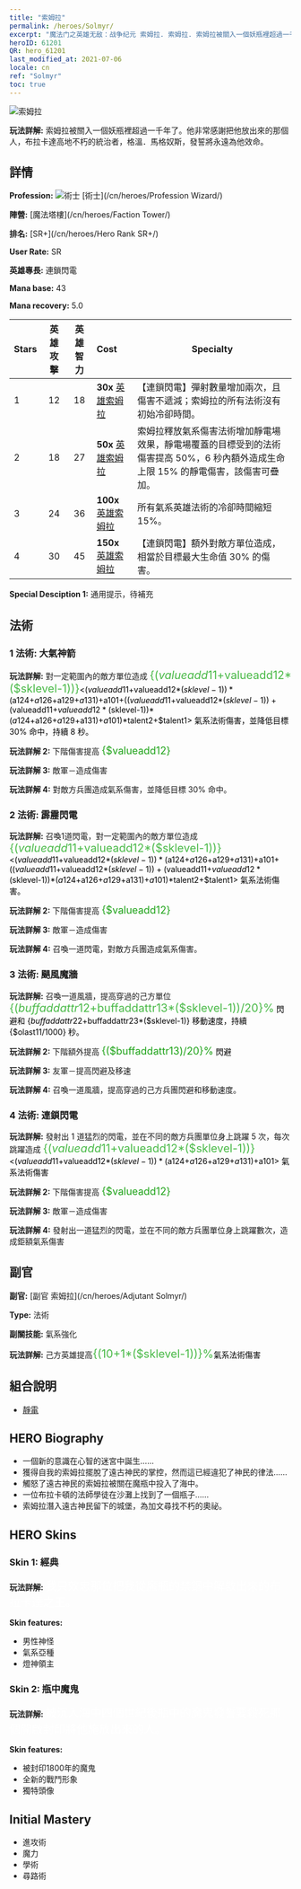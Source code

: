 ```yaml
---
title: "索姆拉"
permalink: /heroes/Solmyr/
excerpt: "魔法门之英雄无敌：战争纪元 索姆拉. 索姆拉. 索姆拉被關入一個妖瓶裡超過一千年了。他非常感謝把他放出來的那個人，布拉卡達高地不朽的統治者，格溫．馬格奴斯，發誓將永遠為他效命。"
heroID: 61201
QR: hero_61201
last_modified_at: 2021-07-06
locale: cn
ref: "Solmyr"
toc: true
---
```

  ![索姆拉](/images/h/h_Solmyr.jpg)

 **玩法詳解:** 索姆拉被關入一個妖瓶裡超過一千年了。他非常感謝把他放出來的那個人，布拉卡達高地不朽的統治者，格溫．馬格奴斯，發誓將永遠為他效命。
## 詳情
 **Profession:** ![術士](/images/h/h_prof_15.png)  [術士](/cn/heroes/Profession Wizard/)

 **陣營:** [魔法塔樓](/cn/heroes/Faction Tower/)

 **排名:** [SR+](/cn/heroes/Hero Rank SR+/)

 **User Rate:** SR

 **英雄專長:** 連鎖閃電

 **Mana base:** 43

 **Mana recovery:** 5.0


  | Stars | 英雄攻擊 | 英雄智力 | Cost |     Specialty     |
  |---------|:---------------:|:---------------:|:--|--------------------|
  |    1    | 12 | 18 | **30x** [英雄索姆拉](/cn/Items/her_386/) | 【連鎖閃電】彈射數量增加兩次，且傷害不遞減；索姆拉的所有法術沒有初始冷卻時間。 |
  |    2    | 18 | 27 | **50x** [英雄索姆拉](/cn/Items/her_386/) | 索姆拉釋放氣系傷害法術增加靜電場效果，靜電場覆蓋的目標受到的法術傷害提高 50%，6 秒內額外造成生命上限 15% 的靜電傷害，該傷害可疊加。 |
  |    3    | 24 | 36 | **100x** [英雄索姆拉](/cn/Items/her_386/) | 所有氣系英雄法術的冷卻時間縮短 15%。 |
  |    4    | 30 | 45 | **150x** [英雄索姆拉](/cn/Items/her_386/) | 【連鎖閃電】額外對敵方單位造成，相當於目標最大生命值 30% 的傷害。 |

 **Special Desciption 1:** 通用提示，待補充

## 法術
### 1 法術: 大氣神箭
 **玩法詳解:** 對一定範圍內的敵方單位造成 <span style="color: #48b946;font-size:20px">{($valueadd11+$valueadd12*($sklevel-1))}</span><span style="color: black"><($valueadd11+$valueadd12*($sklevel-1))*($a124+$a126+$a129+$a131)+$a101+(($valueadd11+$valueadd12*($sklevel-1))+($valueadd11+$valueadd12*($sklevel-1))*($a124+$a126+$a129+$a131)+$a101)*$talent2+$talent1> 氣系法術傷害，並降低目標 30% 命中，持續 8 秒。

 **玩法詳解 2:** 下階傷害提高 <span style="color: #1ca216;font-size:18px">{$valueadd12}</span><span style="color: black">

 **玩法詳解 3:** 敵軍－造成傷害

 **玩法詳解 4:** 對敵方兵團造成氣系傷害，並降低目標 30% 命中。

### 2 法術: 霹靂閃電
 **玩法詳解:** 召喚1道閃電，對一定範圍內的敵方單位造成 <span style="color: #48b946;font-size:20px">{($valueadd11+$valueadd12*($sklevel-1))}</span><span style="color: black"><($valueadd11+$valueadd12*($sklevel-1))*($a124+$a126+$a129+$a131)+$a101+(($valueadd11+$valueadd12*($sklevel-1))+($valueadd11+$valueadd12*($sklevel-1))*($a124+$a126+$a129+$a131)+$a101)*$talent2+$talent1> 氣系法術傷害。

 **玩法詳解 2:** 下階傷害提高 <span style="color: #1ca216;font-size:18px">{$valueadd12}</span><span style="color: black">

 **玩法詳解 3:** 敵軍－造成傷害

 **玩法詳解 4:** 召喚一道閃電，對敵方兵團造成氣系傷害。

### 3 法術: 颶風魔牆
 **玩法詳解:** 召喚一道風牆，提高穿過的己方單位 <span style="color: #48b946;font-size:20px">{($buffaddattr12+$buffaddattr13*($sklevel-1))/20}%</span><span style="color: black"> 閃避和 {$buffaddattr22+$buffaddattr23*($sklevel-1)} 移動速度，持續 {$olast11/1000} 秒。

 **玩法詳解 2:** 下階額外提高 <span style="color: #1ca216;font-size:18px">{($buffaddattr13)/20}%</span><span style="color: black"> 閃避

 **玩法詳解 3:** 友軍－提高閃避及移速

 **玩法詳解 4:** 召喚一道風牆，提高穿過的己方兵團閃避和移動速度。

### 4 法術: 連鎖閃電
 **玩法詳解:** 發射出 1 道猛烈的閃電，並在不同的敵方兵團單位身上跳躍 5 次，每次跳躍造成 <span style="color: #48b946;font-size:20px">{($valueadd11+$valueadd12*($sklevel-1))}</span><span style="color: black"><($valueadd11+$valueadd12*($sklevel-1))*($a124+$a126+$a129+$a131)+$a101> 氣系法術傷害

 **玩法詳解 2:** 下階傷害提高 <span style="color: #1ca216;font-size:18px">{$valueadd12}</span><span style="color: black">

 **玩法詳解 3:** 敵軍－造成傷害

 **玩法詳解 4:** 發射出一道猛烈的閃電，並在不同的敵方兵團單位身上跳躍數次，造成鉅額氣系傷害


## 副官

 **副官:**  [副官 索姆拉](/cn/heroes/Adjutant Solmyr/) 

 **Type:**  法術 

 **副關技能:**  氣系強化 

 **玩法詳解:** 己方英雄提高<span style="color: #48b946;font-size:20px">{(10+1*($sklevel-1))}%</span><span style="color: black">氣系法術傷害

## 組合說明

* [靜電](/cn/combination/靜電/) 

## HERO Biography
   - 一個新的意識在心智的迷宮中誕生……
   - 獲得自我的索姆拉擺脫了遠古神民的掌控，然而這已經違犯了神民的律法……
   - 觸怒了遠古神民的索姆拉被關在魔瓶中投入了海中。
   - 一位布拉卡頓的法師學徒在沙灘上找到了一個瓶子……
   - 索姆拉潛入遠古神民留下的城堡，為加文尋找不朽的奧祕。

## HERO Skins
### Skin 1: **經典**

 **玩法詳解:** <span style="color: #ffffff;font-size:20px">我只效忠那位把我從魔瓶的禁錮中解救出來的布拉卡達之王。</span>

 **Skin features:** 

   - 男性神怪
   - 氣系亞種
   - 燈神領主

### Skin 2: **瓶中魔鬼**

 **玩法詳解:** <span style="color: #ffffff;font-size:20px">被沉入海中四個世紀後瓶中的魔鬼發誓要殺死那個開啟封印將他施放出來的人。</span>

 **Skin features:** 

   - 被封印1800年的魔鬼
   - 全新的戰鬥形象
   - 獨特頭像


## Initial Mastery
   - 進攻術
   - 魔力
   - 學術
   - 尋路術
